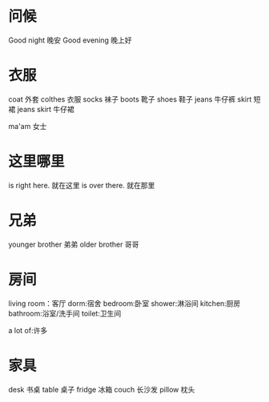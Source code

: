 # 问候
Good night 晚安
Good evening 晚上好

# 衣服
coat 外套
colthes 衣服
socks 袜子
boots 靴子
shoes 鞋子
jeans 牛仔裤
skirt 短裙
jeans skirt 牛仔裙

ma'am 女士

# 这里哪里
is right here. 就在这里
is over there. 就在那里

# 兄弟
younger brother 弟弟
older brother 哥哥

# 房间
living room：客厅
dorm:宿舍
bedroom:卧室
shower:淋浴间
kitchen:厨房
bathroom:浴室/洗手间
toilet:卫生间

a lot of:许多

# 家具
desk 书桌
table 桌子
fridge 冰箱
couch 长沙发
pillow 枕头